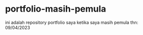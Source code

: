 # portfolio-masih-pemula
ini adalah repository portfolio saya ketika saya masih pemula thn: 09/04/2023
